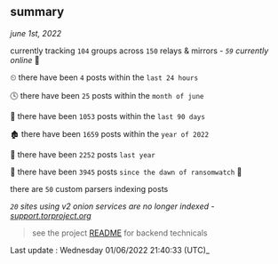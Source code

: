 
## summary
_june 1st, 2022_

currently tracking `104` groups across `150` relays & mirrors - _`59` currently online_ 📡

⏲ there have been `4` posts within the `last 24 hours`

🕓 there have been `25` posts within the `month of june`

📅 there have been `1053` posts within the `last 90 days`

🏚 there have been `1659` posts within the `year of 2022`

🚀 there have been `2252` posts `last year`

🦕 there have been `3945` posts `since the dawn of ransomwatch` 🐣

there are `50` custom parsers indexing posts

_`20` sites using v2 onion services are no longer indexed - [support.torproject.org](https://support.torproject.org/onionservices/v2-deprecation/)_

> see the project [README](https://github.com/jmousqueton/ransomwatch#readme) for backend technicals



Last update : Wednesday 01/06/2022 21:40:33 (UTC)_

